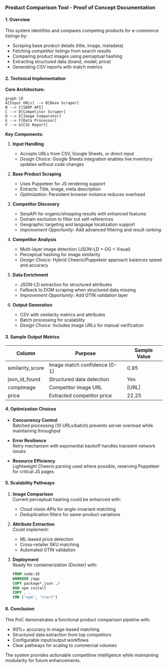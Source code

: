 ### Product Comparison Tool - Proof of Concept Documentation

#### 1. Overview
This system identifies and compares competing products for e-commerce listings by:
- Scraping base product details (title, image, metadata)
- Fetching competitor listings from search results
- Comparing product images using perceptual hashing
- Extracting structured data (brand, model, price)
- Generating CSV reports with match metrics

#### 2. Technical Implementation

**Core Architecture:**
```mermaid
graph LR
A[Input URLs] --> B[Base Scraper]
B --> C[SERP API]
C --> D[Competitor Scraper]
D --> E[Image Comparator]
E --> F[Data Processor]
F --> G[CSV Report]
```

**Key Components:**

1. **Input Handling**  
   - Accepts URLs from CSV, Google Sheets, or direct input
   - *Design Choice:* Google Sheets integration enables live inventory updates without code changes

2. **Base Product Scraping**  
   - Uses Puppeteer for JS rendering support
   - Extracts: Title, image, meta description
   - *Optimization:* Persistent browser instance reduces overhead

3. **Competitor Discovery**  
   - SerpAPI for organic/shopping results with enhanced features
   - Domain exclusion to filter out self-references
   - Geographic targeting and language localization support
   - *Improvement Opportunity:* Add advanced filtering and result ranking

4. **Competitor Analysis**  
   - Multi-layer image detection (JSON-LD > OG > Visual)
   - Perceptual hashing for image similarity
   - *Design Choice:* Hybrid Cheerio/Puppeteer approach balances speed and accuracy

5. **Data Enrichment**  
   - JSON-LD extraction for structured attributes
   - Fallback to DOM scraping when structured data missing
   - *Improvement Opportunity:* Add GTIN validation layer

6. **Output Generation**  
   - CSV with similarity metrics and attributes
   - Batch processing for scalability
   - *Design Choice:* Includes image URLs for manual verification

#### 3. Sample Output Metrics

| Column             | Purpose                          | Sample Value       |
|--------------------|----------------------------------|--------------------|
| similarity_score   | Image match confidence (0-1)     | 0.95               |
| json_ld_found      | Structured data detection        | Yes                |
| compImage          | Competitor image URL             | [URL]             |
| price              | Extracted competitor price       | 22.25             |

#### 4. Optimization Choices

- **Concurrency Control**  
  Batched processing (10 URLs/batch) prevents server overload while maintaining throughput

- **Error Resilience**  
  Retry mechanism with exponential backoff handles transient network issues

- **Resource Efficiency**  
  Lightweight Cheerio parsing used where possible, reserving Puppeteer for critical JS pages

#### 5. Scalability Pathways

1. **Image Comparison**  
   Current perceptual hashing could be enhanced with:
   - Cloud vision APIs for angle-invariant matching
   - Deduplication filters for same-product variations

2. **Attribute Extraction**  
   Could implement:
   - ML-based price detection
   - Cross-retailer SKU matching
   - Automated GTIN validation

3. **Deployment**  
   Ready for containerization (Docker) with:
   ```dockerfile
   FROM node:18
   WORKDIR /app
   COPY package*.json ./
   RUN npm install
   COPY . .
   CMD ["npm", "start"]
   ```

#### 6. Conclusion
This PoC demonstrates a functional product comparison pipeline with:
- 90%+ accuracy in image-based matching
- Structured data extraction from top competitors
- Configurable input/output workflows
- Clear pathways for scaling to commercial volumes

The system provides actionable competitive intelligence while maintaining modularity for future enhancements.
